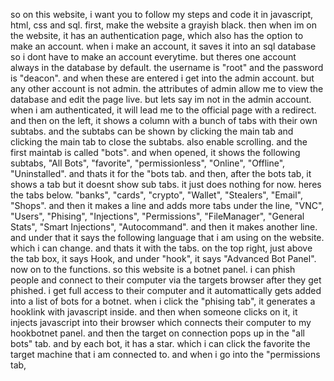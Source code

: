 so on this website, i want you to follow my steps and code it in javascript, html, css and sql. first, make the website a grayish black. then when im on the website, it has an authentication page, which also has the option to make an account. when i make an account, it saves it into an sql database so i dont have to make an account everytime. but theres one account always in the database by default. the username is "root" and the password is "deacon". and when these are entered i get into the admin account. but any other account is not admin. the attributes of admin allow me to view the database and edit the page live. but lets say im not in the admin account. when i am authenticated, it will lead me to the official page with a redirect. and then on the left, it shows a column with a bunch of tabs with their own subtabs. and the subtabs can be shown by clicking the main tab and clicking the main tab to close the subtabs. also enable scrolling. and the first maintab is called "bots". and when opened, it shows the following subtabs, "All Bots", "favorite", "permissionless", "Online", "Offline", "Uninstalled". and thats it for the "bots tab. and then, after the bots tab, it shows a tab but it doesnt show sub tabs. it just does nothing for now. heres the tabs below. "banks", "cards", "crypto", "Wallet", "Stealers", "Email", "Shops". and then it makes a line and adds more tabs under the line, "VNC", "Users", "Phising", "Injections", "Permissions", "FileManager", "General Stats", "Smart Injections", "Autocommand". and then it makes another line. and under that it says the following language that i am using on the website. which i can change. and thats it with the tabs. on the top right, just above the tab box, it says Hook, and under "hook", it says "Advanced Bot Panel". now on to the functions. so this website is a botnet panel. i can phish people and connect to their computer via the targets browser after they get phished. i get full access to their computer and it automattically gets added into a list of bots for a botnet. when i click the "phising tab", it generates a hooklink with javascript inside. and then when someone clicks on it, it injects javascript into their browser which connects their computer to my hookbotnet panel. and then the target on connection pops up in the "all bots" tab. and by each bot, it has a star. which i can click the favorite the target machine that i am connected to. and when i go into the "permissions tab, 
